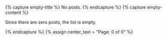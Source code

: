 {% capture empty-title %}
No posts.
{% endcapture %}
{% capture empty-content %}

Since there are zero posts, the list is empty.

{% endcapture %}
{% assign center_text = "Page: 0 of 0" %}

